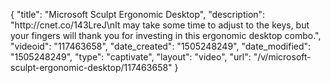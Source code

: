 {
    "title": "Microsoft Sculpt Ergonomic Desktop",
    "description": "http:\/\/cnet.co\/143LreJ\nIt may take some time to adjust to the keys, but your fingers will thank you for investing in this ergonomic desktop combo.",
    "videoid": "117463658",
    "date_created": "1505248249",
    "date_modified": "1505248249",
    "type": "captivate",
    "layout": "video",
    "url": "\/v\/microsoft-sculpt-ergonomic-desktop\/117463658"
}